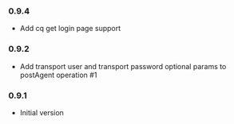 ### 0.9.4
* Add cq get login page support

### 0.9.2
* Add transport user and transport password optional params to postAgent operation #1

### 0.9.1
* Initial version
